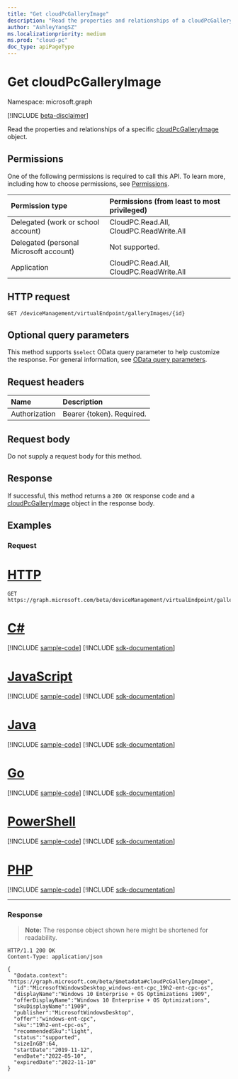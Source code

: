 ```yaml
---
title: "Get cloudPcGalleryImage"
description: "Read the properties and relationships of a cloudPcGalleryImage object."
author: "AshleyYangSZ"
ms.localizationpriority: medium
ms.prod: "cloud-pc"
doc_type: apiPageType
---
```


# Get cloudPcGalleryImage

Namespace: microsoft.graph

[!INCLUDE [beta-disclaimer](../../includes/beta-disclaimer.md)]

Read the properties and relationships of a specific [cloudPcGalleryImage](../resources/cloudpcgalleryimage.md) object.

## Permissions

One of the following permissions is required to call this API. To learn more, including how to choose permissions, see [Permissions](/graph/permissions-reference).

|Permission type|Permissions (from least to most privileged)|
|:---|:---|
|Delegated (work or school account)|CloudPC.Read.All, CloudPC.ReadWrite.All|
|Delegated (personal Microsoft account)|Not supported.|
|Application|CloudPC.Read.All, CloudPC.ReadWrite.All|

## HTTP request

<!-- {
  "blockType": "ignored"
}
-->

``` http
GET /deviceManagement/virtualEndpoint/galleryImages/{id}
```

## Optional query parameters

This method supports `$select` OData query parameter to help customize the response. For general information, see [OData query parameters](/graph/query-parameters).

## Request headers

| Name          | Description               |
| :------------ | :------------------------ |
| Authorization | Bearer {token}. Required. |

## Request body

Do not supply a request body for this method.

## Response

If successful, this method returns a `200 OK` response code and a [cloudPcGalleryImage](../resources/cloudpcgalleryimage.md) object in the response body.

## Examples

### Request


# [HTTP](#tab/http)
<!-- {
  "blockType": "request",
  "name": "get_cloudpcgalleryimage"
}
-->

``` http
GET https://graph.microsoft.com/beta/deviceManagement/virtualEndpoint/galleryImages/{id}
```

# [C#](#tab/csharp)
[!INCLUDE [sample-code](../includes/snippets/csharp/get-cloudpcgalleryimage-csharp-snippets.md)]
[!INCLUDE [sdk-documentation](../includes/snippets/snippets-sdk-documentation-link.md)]

# [JavaScript](#tab/javascript)
[!INCLUDE [sample-code](../includes/snippets/javascript/get-cloudpcgalleryimage-javascript-snippets.md)]
[!INCLUDE [sdk-documentation](../includes/snippets/snippets-sdk-documentation-link.md)]

# [Java](#tab/java)
[!INCLUDE [sample-code](../includes/snippets/java/get-cloudpcgalleryimage-java-snippets.md)]
[!INCLUDE [sdk-documentation](../includes/snippets/snippets-sdk-documentation-link.md)]

# [Go](#tab/go)
[!INCLUDE [sample-code](../includes/snippets/go/get-cloudpcgalleryimage-go-snippets.md)]
[!INCLUDE [sdk-documentation](../includes/snippets/snippets-sdk-documentation-link.md)]

# [PowerShell](#tab/powershell)
[!INCLUDE [sample-code](../includes/snippets/powershell/get-cloudpcgalleryimage-powershell-snippets.md)]
[!INCLUDE [sdk-documentation](../includes/snippets/snippets-sdk-documentation-link.md)]

# [PHP](#tab/php)
[!INCLUDE [sample-code](../includes/snippets/php/get-cloudpcgalleryimage-php-snippets.md)]
[!INCLUDE [sdk-documentation](../includes/snippets/snippets-sdk-documentation-link.md)]

---


### Response
>**Note:** The response object shown here might be shortened for readability.
<!-- {
  "blockType": "response",
  "truncated": true,
  "@odata.type": "microsoft.graph.cloudPcGalleryImage"
}
-->
``` http
HTTP/1.1 200 OK
Content-Type: application/json

{
  "@odata.context": "https://graph.microsoft.com/beta/$metadata#cloudPcGalleryImage",
  "id":"MicrosoftWindowsDesktop_windows-ent-cpc_19h2-ent-cpc-os",
  "displayName":"Windows 10 Enterprise + OS Optimizations 1909",
  "offerDisplayName":"Windows 10 Enterprise + OS Optimizations",
  "skuDisplayName":"1909",
  "publisher":"MicrosoftWindowsDesktop",
  "offer":"windows-ent-cpc",
  "sku":"19h2-ent-cpc-os",
  "recommendedSku":"light",
  "status":"supported",
  "sizeInGB":64,
  "startDate":"2019-11-12",
  "endDate":"2022-05-10",
  "expiredDate":"2022-11-10"
}

```
